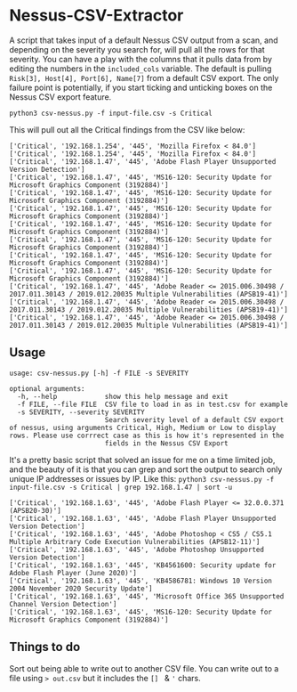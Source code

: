 # Nessus-CSV-Extractor
A script that takes input of a default Nessus CSV output from a scan, and depending on the severity you search for, will pull all the rows for that severity. You can have a play with the columns that it pulls data from by editing the numbers in the `included_cols` variable. The default is pulling `Risk[3], Host[4], Port[6], Name[7]` from a default CSV export. The only failure point is potentially, if you start ticking and unticking boxes on the Nessus CSV export feature. 

`python3 csv-nessus.py -f input-file.csv -s Critical` 

This will pull out all the Critical findings from the CSV like below: 
```
['Critical', '192.168.1.254', '445', 'Mozilla Firefox < 84.0']
['Critical', '192.168.1.254', '445', 'Mozilla Firefox < 84.0']
['Critical', '192.168.1.47', '445', 'Adobe Flash Player Unsupported Version Detection']
['Critical', '192.168.1.47', '445', 'MS16-120: Security Update for Microsoft Graphics Component (3192884)']
['Critical', '192.168.1.47', '445', 'MS16-120: Security Update for Microsoft Graphics Component (3192884)']
['Critical', '192.168.1.47', '445', 'MS16-120: Security Update for Microsoft Graphics Component (3192884)']
['Critical', '192.168.1.47', '445', 'MS16-120: Security Update for Microsoft Graphics Component (3192884)']
['Critical', '192.168.1.47', '445', 'MS16-120: Security Update for Microsoft Graphics Component (3192884)']
['Critical', '192.168.1.47', '445', 'MS16-120: Security Update for Microsoft Graphics Component (3192884)']
['Critical', '192.168.1.47', '445', 'MS16-120: Security Update for Microsoft Graphics Component (3192884)']
['Critical', '192.168.1.47', '445', 'Adobe Reader <= 2015.006.30498 / 2017.011.30143 / 2019.012.20035 Multiple Vulnerabilities (APSB19-41)']
['Critical', '192.168.1.47', '445', 'Adobe Reader <= 2015.006.30498 / 2017.011.30143 / 2019.012.20035 Multiple Vulnerabilities (APSB19-41)']
['Critical', '192.168.1.47', '445', 'Adobe Reader <= 2015.006.30498 / 2017.011.30143 / 2019.012.20035 Multiple Vulnerabilities (APSB19-41)']
```
## Usage
```
usage: csv-nessus.py [-h] -f FILE -s SEVERITY

optional arguments:
  -h, --help            show this help message and exit
  -f FILE, --file FILE  CSV file to load in as in test.csv for example
  -s SEVERITY, --severity SEVERITY
                        Search severity level of a default CSV export of nessus, using arguments Critical, High, Medium or Low to display rows. Please use corrrect case as this is how it's represented in the
                        fields in the Nessus CSV Export
```
It's a pretty basic script that solved an issue for me on a time limited job, and the beauty of it is that you can grep and sort the output to search only unique IP addresses or issues by IP. Like this:
`python3 csv-nessus.py -f input-file.csv -s Critical | grep 192.168.1.47 | sort -u`

```
['Critical', '192.168.1.63', '445', 'Adobe Flash Player <= 32.0.0.371 (APSB20-30)']
['Critical', '192.168.1.63', '445', 'Adobe Flash Player Unsupported Version Detection']
['Critical', '192.168.1.63', '445', 'Adobe Photoshop < CS5 / CS5.1 Multiple Arbitrary Code Execution Vulnerabilities (APSB12-11)']
['Critical', '192.168.1.63', '445', 'Adobe Photoshop Unsupported Version Detection']
['Critical', '192.168.1.63', '445', 'KB4561600: Security update for Adobe Flash Player (June 2020)']
['Critical', '192.168.1.63', '445', 'KB4586781: Windows 10 Version 2004 November 2020 Security Update']
['Critical', '192.168.1.63', '445', 'Microsoft Office 365 Unsupported Channel Version Detection']
['Critical', '192.168.1.63', '445', 'MS16-120: Security Update for Microsoft Graphics Component (3192884)']
```
## Things to do
Sort out being able to write out to another CSV file. You can write out to a file using `> out.csv` but it includes the `[] ` & `'` chars. 
